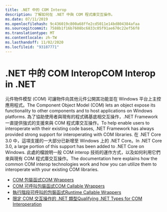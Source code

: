 ```yaml
---
title: .NET 中的 COM Interop
description: 了解如何在 .NET 中與 COM 程式庫交互操作。
ms.date: 07/11/2019
ms.openlocfilehash: 9c436019c800a68ffe2cd5011e14bd804384afaa
ms.sourcegitcommit: 7588b1f16b7608bc6833c05f91ae670c22ef56f8
ms.translationtype: MT
ms.contentlocale: zh-TW
ms.lasthandoff: 11/02/2020
ms.locfileid: "93187771"
---
```

# <a name="com-interop-in-net"></a><span data-ttu-id="c9f6b-103">.NET 中的 COM Interop</span><span class="sxs-lookup"><span data-stu-id="c9f6b-103">COM Interop in .NET</span></span>

<span data-ttu-id="c9f6b-104">元件物件模型 (COM) 可讓物件向其他元件公開其功能並在 Windows 平台上主控應用程式。</span><span class="sxs-lookup"><span data-stu-id="c9f6b-104">The Component Object Model (COM) lets an object expose its functionality to other components and to host applications on Windows platforms.</span></span> <span data-ttu-id="c9f6b-105">為了協助使用者與現有的程式碼基底相交互操作，.NET Framework 一直提供強式的支援來與 COM 程式庫交互操作。</span><span class="sxs-lookup"><span data-stu-id="c9f6b-105">To help enable users to interoperate with their existing code bases, .NET Framework has always provided strong support for interoperating with COM libraries.</span></span> <span data-ttu-id="c9f6b-106">在 .NET Core 3.0 中，這項支援的一大部分已新增至 Windows 上的 .NET Core。</span><span class="sxs-lookup"><span data-stu-id="c9f6b-106">In .NET Core 3.0, a large portion of this support has been added to .NET Core on Windows.</span></span> <span data-ttu-id="c9f6b-107">此處的檔說明一般 COM interop 技術的運作方式，以及如何利用它們來與現有 COM 程式庫交互操作。</span><span class="sxs-lookup"><span data-stu-id="c9f6b-107">The documentation here explains how the common COM interop technologies work and how you can utilize them to interoperate with your existing COM libraries.</span></span>

- [<span data-ttu-id="c9f6b-108">COM 包裝函式</span><span class="sxs-lookup"><span data-stu-id="c9f6b-108">COM Wrappers</span></span>](./com-wrappers.md)
- [<span data-ttu-id="c9f6b-109">COM 可呼叫包裝函式</span><span class="sxs-lookup"><span data-stu-id="c9f6b-109">COM Callable Wrappers</span></span>](./com-callable-wrapper.md)
- [<span data-ttu-id="c9f6b-110">執行階段可呼叫的包裝函式</span><span class="sxs-lookup"><span data-stu-id="c9f6b-110">Runtime Callable Wrappers</span></span>](./runtime-callable-wrapper.md)
- [<span data-ttu-id="c9f6b-111">限定 COM 交互操作的 .NET 類型</span><span class="sxs-lookup"><span data-stu-id="c9f6b-111">Qualifying .NET Types for COM Interoperation</span></span>](./qualify-net-types-for-interoperation.md)

